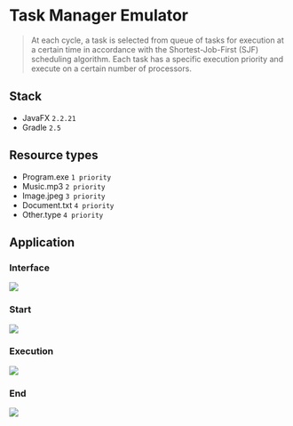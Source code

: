 # Task Manager Emulator
> At each cycle, a task is selected from queue of tasks for execution at a certain time in accordance with the Shortest-Job-First (SJF) scheduling algorithm. Each task has a specific execution priority and execute on a certain number of processors.

## Stack
- JavaFX `2.2.21`
- Gradle `2.5`

## Resource types
- Program.exe `1 priority`
- Music.mp3 `2 priority`
- Image.jpeg `3 priority`
- Document.txt `4 priority`
- Other.type `4 priority`

## Application
### Interface 
<img src="https://camo.githubusercontent.com/9b14d89250d893abe5c10596462cd45b44432867/68747470733a2f2f70702e757365726170692e636f6d2f633834343332312f763834343332313235362f3138306166352f7a6d4f355f7452586345552e6a7067"/>

### Start
<img src="https://camo.githubusercontent.com/fefee648864b1594ea44761a0f2e243008fee53b/68747470733a2f2f70702e757365726170692e636f6d2f633834343332312f763834343332313434382f3138346331342f7865304576424c376d36672e6a7067"/>

### Execution
<img src="https://camo.githubusercontent.com/da223154856b66c1238704168540534a5285df04/68747470733a2f2f70702e757365726170692e636f6d2f633834343332312f763834343332313434382f3138346266302f443278525377517a7a6b302e6a7067"/>

### End
<img src="https://camo.githubusercontent.com/064ee6376b5973615b2d6679d637511b0f86941f/68747470733a2f2f70702e757365726170692e636f6d2f633834343332312f763834343332313434382f3138346330322f484c705362526b7a7849672e6a7067"/>
